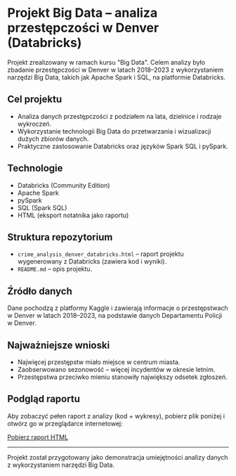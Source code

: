 # Projekt Big Data – analiza przestępczości w Denver (Databricks)

Projekt zrealizowany w ramach kursu "Big Data". Celem analizy było zbadanie przestępczości w Denver w latach 2018–2023 z wykorzystaniem narzędzi Big Data, takich jak Apache Spark i SQL, na platformie Databricks.

## Cel projektu

- Analiza danych przestępczości z podziałem na lata, dzielnice i rodzaje wykroczeń.
- Wykorzystanie technologii Big Data do przetwarzania i wizualizacji dużych zbiorów danych.
- Praktyczne zastosowanie Databricks oraz języków Spark SQL i pySpark.

## Technologie

- Databricks (Community Edition)
- Apache Spark
- pySpark
- SQL (Spark SQL)
- HTML (eksport notatnika jako raportu)

## Struktura repozytorium

- `crime_analysis_denver_databricks.html` – raport projektu wygenerowany z Databricks (zawiera kod i wyniki).
- `README.md` – opis projektu.

## Źródło danych

Dane pochodzą z platformy Kaggle i zawierają informacje o przestępstwach w Denver w latach 2018–2023, na podstawie danych Departamentu Policji w Denver.

## Najważniejsze wnioski

- Najwięcej przestępstw miało miejsce w centrum miasta.
- Zaobserwowano sezonowość – więcej incydentów w okresie letnim.
- Przestępstwa przeciwko mieniu stanowiły największy odsetek zgłoszeń.

## Podgląd raportu

Aby zobaczyć pełen raport z analizy (kod + wykresy), pobierz plik poniżej i otwórz go w przeglądarce internetowej:

[Pobierz raport HTML](./crime_analysis_denver_databricks.html)


---

Projekt został przygotowany jako demonstracja umiejętności analizy danych z wykorzystaniem narzędzi Big Data.

